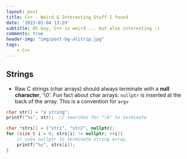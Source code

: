 ```yaml
---
layout: post
title: C++ - Weird & Interesting Stuff I found
date: '2023-01-04 13:19'
subtitle: Oh boy, C++ is weird ... but also interesting :)
comments: true
header-img: "img/post-bg-alitrip.jpg"
tags:
    - C++
---
```


## Strings

- Raw C strings (char arrays) should always terminate with a **null character**, '\0'. Fun fact about char arrays: `nullptr` is inserted at the back of the array. This is a convention for `argv`

```cpp
char str[] = "a string";
printf("%s", str);  // searches for "\0" to terminate

char *strs[] = {"str1", "str2", nullptr};
for (size_t i = 0; strs[i] != nullptr; ++i){
    // uses nullptr to terminate string array.  
    printf("%s", strs[i]);
}
```
